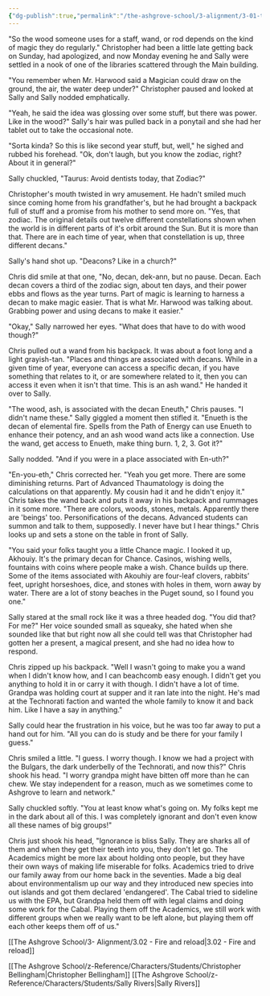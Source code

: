 ```yaml
---
{"dg-publish":true,"permalink":"/the-ashgrove-school/3-alignment/3-01-the-devil-is-in-the-details/"}
---
```


"So the wood someone uses for a staff, wand, or rod depends on the kind of magic they do regularly." Christopher had been a little late getting back on Sunday, had apologized, and now Monday evening he and Sally were settled in a nook of one of the libraries scattered through the Main building. 

"You remember when Mr. Harwood said a Magician could draw on the ground, the air, the water deep under?" Christopher paused and looked at Sally and Sally nodded emphatically.

"Yeah, he said the idea was glossing over some stuff, but there was power. Like in the wood?" Sally's hair was pulled back in a ponytail and she had her tablet out to take the occasional note. 

"Sorta kinda? So this is like second year stuff, but, well," he sighed and rubbed his forehead. "Ok, don't laugh, but you know the zodiac, right? About it in general?"

Sally chuckled, "Taurus: Avoid dentists today, that Zodiac?"

Christopher's mouth twisted in wry amusement. He hadn't smiled much since coming home from his grandfather's, but he had brought a backpack full of stuff and a promise from his mother to send more on. "Yes, that zodiac. The original details out twelve different constellations shown when the world is in different parts of it's orbit around the Sun. But it is more than that. There are in each time of year, when that constellation is up, three different decans."

Sally's hand shot up. "Deacons? Like in a church?"

Chris did smile at that one, "No, decan, dek-ann, but no pause. Decan. Each decan covers a third of the zodiac sign, about ten days, and their power ebbs and flows as the year turns. Part of magic is learning to harness a decan to make magic easier. That is what Mr. Harwood was talking about. Grabbing power and using decans to make it easier."

"Okay," Sally narrowed her eyes. "What does that have to do with wood though?"

Chris pulled out a wand from his backpack. It was about a foot long and a light grayish-tan. "Places and things are associated with decans. While in a given time of year, everyone can access a specific decan, if you have something that relates to it, or are somewhere related to it, then you can access it even when it isn't that time. This is an ash wand." He handed it over to Sally. 

"The wood, ash, is associated with the decan Eneuth," Chris pauses. "I didn't name these." Sally giggled a moment then stifled it. "Enueth is the decan of elemental fire. Spells from the Path of Energy can use Enueth to enhance their potency, and an ash wood wand acts like a connection. Use the wand, get access to Enueth, make thing burn. 1, 2, 3. Got it?"

Sally nodded. "And if you were in a place associated with En-uth?"

"En-you-eth," Chris corrected her. "Yeah you get more. There are some diminishing returns. Part of Advanced Thaumatology is doing the calculations on that apparently. My cousin had it and he didn't enjoy it." Chris takes the wand back and puts it away in his backpack and rummages in it some more. "There are colors, woods, stones, metals. Apparently there are 'beings' too. Personifications of the decans. Advanced students can summon and talk to them, supposedly. I never have but I hear things." Chris looks up and sets a stone on the table in front of Sally. 

"You said your folks taught you a little Chance magic. I looked it up, Akhouiy. It's the primary decan for Chance. Casinos, wishing wells, fountains with coins where people make a wish. Chance builds up there. Some of the items associated with Akouhiy are four-leaf clovers, rabbits’ feet, upright horseshoes, dice, and stones with holes in them, worn away by water. There are a lot of stony beaches in the Puget sound, so I found you one."

Sally stared at the small rock like it was a three headed dog. "You did that? For me?" Her voice sounded small as squeaky, she hated when she sounded like that but right now all she could tell was that Christopher had gotten her a present, a magical present, and she had no idea how to respond. 

Chris zipped up his backpack. "Well I wasn't going to make you a wand when I didn't know how, and I can beachcomb easy enough. I didn't get you anything to hold it in or carry it with though. I didn't have a lot of time. Grandpa was holding court at supper and it ran late into the night. He's mad at the Technorati faction and wanted the whole family to know it and back him. Like I have a say in anything."

Sally could hear the frustration in his voice, but he was too far away to put a hand out for him. "All you can do is study and be there for your family I guess."

Chris smiled a little. "I guess. I worry though. I know we had a project with the Bulgars, the dark underbelly of the Technorati, and now this?" Chris shook his head. "I worry grandpa might have bitten off more than he can chew. We stay independent for a reason, much as we sometimes come to Ashgrove to learn and network." 

Sally chuckled softly. "You at least know what's going on. My folks kept me in the dark about all of this. I was completely ignorant and don't even know all these names of big groups!"

Chris just shook his head, "Ignorance is bliss Sally. They are sharks all of them and when they get their teeth into you, they don't let go. The Academics might be more lax about holding onto people, but they have their own ways of making life miserable for folks. Academics tried to drive our family away from our home back in the seventies. Made a big deal about environmentalism up our way and they introduced new species into out islands and got them declared 'endangered'. The Cabal tried to sideline us with the EPA, but Grandpa held them off with legal claims and doing some work for the Cabal. Playing them off the Academics, we still work with different groups when we really want to be left alone, but playing them off each other keeps them off of us."

[[The Ashgrove School/3- Alignment/3.02 - Fire and reload\|3.02 - Fire and reload]]

[[The Ashgrove School/z-Reference/Characters/Students/Christopher Bellingham\|Christopher Bellingham]]
[[The Ashgrove School/z-Reference/Characters/Students/Sally Rivers\|Sally Rivers]]
